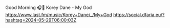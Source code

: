 Good Morning 🎧🎵 Korey Dane - My God  https://www.last.fm/music/Korey+Dane/_/My+God https://social.dfaria.eu/?hashtag=2024-05-29T06:00:03Z